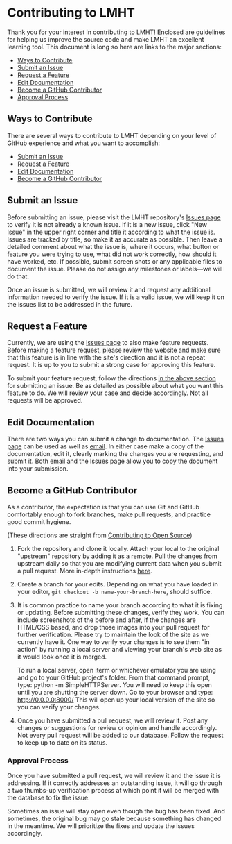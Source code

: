 # Contributing to LMHT

Thank you for your interest in contributing to LMHT! Enclosed are guidelines for helping us improve the source code and make LMHT an excellent learning tool.  This document is long so here are links to the major sections:

* [Ways to Contribute](#ways-to-contribute)
* [Submit an Issue](#submit-an-issue)
* [Request a Feature](#request-a-feature)
* [Edit Documentation](#edit-documentation)
* [Become a GitHub Contributor](#become-a-github-contributor)
* [Approval Process](#approval-process)

## Ways to Contribute

There are several ways to contribute to LMHT depending on your level of GitHub experience and what you want to accomplish:

* [Submit an Issue](#submit-an-issue)
* [Request a Feature](#request-a-feature)
* [Edit Documentation](#edit-documentation)
* [Become a GitHub Contributor](#become-a-github-contributor)

## Submit an Issue

Before submitting an issue, please visit the LMHT repository's [Issues page] to verify it is not already a known issue. If it is a new issue, click "New Issue" in the upper right corner and title it according to what the issue is. Issues are tracked by title, so make it as accurate as possible. Then leave a detailed comment about what the issue is, where it occurs, what button or feature you were trying to use, what did not work correctly, how should it have worked, etc. If possible, submit screen shots or any applicable files to document the issue.  Please do not assign any milestones or labels&mdash;we will do that.

Once an issue is submitted, we will review it and request any additional information needed to verify the issue. If it is a valid issue, we will keep it on the issues list to be addressed in the future.

## Request a Feature

Currently, we are using the [Issues page] to also make feature requests. Before making a feature request, please review the website and make sure that this feature is in line with the site's direction and it is not a repeat request. It is up to you to submit a strong case for approving this feature.

To submit your feature request, follow the directions [in the above section](#submit-an-issue) for submitting an issue. Be as detailed as possible about what you want this feature to do. We will review your case and decide accordingly. Not all requests will be approved.

## Edit Documentation

There are two ways you can submit a change to documentation. The [Issues page] can be used as well as [email]. In either case make a copy of the documentation, edit it, clearly marking the changes you are requesting, and submit it. Both email and the Issues page allow you to copy the document into your submission.

[Issues page]: https://github.com/LMHT/LMHT.github.io/issues
[email]: mailto:lmht@adorable.io

## Become a GitHub Contributor

As a contributor, the expectation is that you can use Git and GitHub comfortably enough to fork branches, make pull requests, and practice good commit hygiene.

(These directions are straight from [Contributing to Open Source])

1.  Fork the repository and clone it locally. Attach your local to the original "upstream" repository by adding it as a remote. Pull the changes from upstream daily so that you are modifying current data when you submit a pull request. More in-depth instructions [here].

2.  Create a branch for your edits. Depending on what you have loaded in your editor, `git checkout -b name-your-branch-here`, should suffice.

3.  It is common practice to name your branch according to what it is fixing or updating. Before submitting these changes, verify they work. You can include screenshots of the before and after, if the changes are HTML/CSS based, and drop those images into your pull request for further verification. Please try to maintain the look of the site as we currently have it.  One way to verify your changes is to see them "in action" by running a local server and viewing your branch's web site as it would look once it is merged.  

      To run a local server, open iterm or whichever emulator you are using and go to your GitHub project's folder.  From that command prompt, type:  python -m SimpleHTTPServer.  You will need to keep this open until you are shutting the server down.  Go to your browser and type:  http://0.0.0.0:8000/  This will open up your local version of the site so you can verify your changes.

4.  Once you have submitted a pull request, we will review it. Post any changes or suggestions for review or opinion and handle accordingly. Not every pull request will be added to our database. Follow the request to keep up to date on its status.

[Contributing to Open Source]:  https://guides.github.com/activities/contributing-to-open-source/#contributing
[here]:  https://help.github.com/articles/syncing-a-fork/

### Approval Process

Once you have submitted a pull request, we will review it and the issue it is addressing. If it correctly addresses an outstanding issue, it will go through a two thumbs-up verification process at which point it will be merged with the database to fix the issue.

Sometimes an issue will stay open even though the bug has been fixed. And sometimes, the original bug may go stale because something has changed in the meantime. We will prioritize the fixes and update the issues accordingly.
